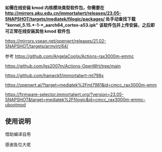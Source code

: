 


**如需在线安装 kmod 内核模块类型软件包，你需要在 http://mirrors.pku.edu.cn/immortalwrt/releases/23.05-SNAPSHOT/targets/mediatek/filogic/packages/ 处手动查找下载 "kernel_5.15.\*-1-\*_aarch64_cortex-a53.ipk" 该软件包并上传安装，之后即可正常在线安装其他 kmod 软件包**


https://mirrors.vsean.net/openwrt/releases/21.02-SNAPSHOT/targets/armvirt/64/


参考  https://github.com/AngelaCooljx/Actions-rax3000m-emmc

https://github.com/lgs2007m/Actions-OpenWrt/tree/main

https://github.com/hanwckf/immortalwrt-mt798x

https://openwrt.ai/?target=mediatek%2Fmt7981&id=cmcc_rax3000m-emm

https://firmware-selector.immortalwrt.org/?version=23.05-SNAPSHOT&target=mediatek%2Ffilogic&id=cmcc_rax3000m-emmc-ubootmod


## 使用说明

借助编译自用

感谢各位大佬
